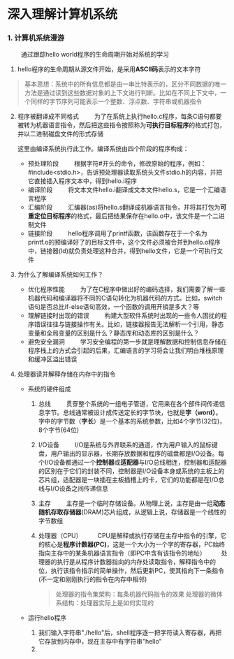 # 深入理解计算机系统

### 1. 计算机系统漫游
  &nbsp;&nbsp;&nbsp;&nbsp;&nbsp;&nbsp;&nbsp;&nbsp;通过跟踪hello world程序的生命周期开始对系统的学习
  1. hello程序的生命周期从源文件开始，是采用**ASCII码**表示的文本字符
> 基本思想：系统中的所有信息都是由一串比特表示的，区分不同数据的唯一方法是通过读到这些数据对象的上下文进行判断。比如在不同上下文中，一个同样的字节序列可能表示一个整数、浮点数、字符串或机器指令

  2. 程序被翻译成不同格式
    &nbsp;&nbsp;&nbsp;&nbsp;&nbsp;&nbsp;&nbsp;&nbsp;为了在系统上执行hello.c程序，每条C语句都要被转为机器语言指令，然后把这些指令按照称为**可执行目标程序**的格式打包，并以二进制磁盘文件的形式存储
    
     这里由编译系统执行此工作。编译系统由四个阶段的程序构成：
     * 预处理阶段
        &nbsp;&nbsp;&nbsp;&nbsp;&nbsp;&nbsp;&nbsp;&nbsp;根据字符#开头的命令，修改原始的程序，例如：#include<stdio.h>，告诉预处理器读取系统头文件stdio.h的内容，并把它直接插入程序文本中，得到hello.i程序
     * 编译阶段
        &nbsp;&nbsp;&nbsp;&nbsp;&nbsp;&nbsp;&nbsp;&nbsp;将文本文件hello.i翻译成文本文件hello.s，它是一个汇编语言程序
     * 汇编阶段
        &nbsp;&nbsp;&nbsp;&nbsp;&nbsp;&nbsp;&nbsp;&nbsp;汇编器(as)将hello.s翻译成机器语言指令，并将其打包为**可重定位目标程序**的格式，最后把结果保存在hello.o中，该文件是一个二进制文件
     * 链接阶段
        &nbsp;&nbsp;&nbsp;&nbsp;&nbsp;&nbsp;&nbsp;&nbsp;hello程序调用了printf函数，该函数存在于一个名为printf.o的预编译好了的目标文件中，这个文件必须被合并到hello.o程序中，链接器(ld)就负责处理这种合并，得到hello文件，它是一个可执行文件
 1. 为什么了解编译系统如何工作？
     * 优化程序性能
       &nbsp;&nbsp;&nbsp;&nbsp;&nbsp;&nbsp;&nbsp;&nbsp;为了在C程序中做出好的编码选择，我们需要了解一些机器代码和编译器将不同的C语句转化为机器代码的方式。比如，switch语句是否总比if-else语句高效，一个函数的调用开销是多大？等
     * 理解链接时出现的错误
       &nbsp;&nbsp;&nbsp;&nbsp;&nbsp;&nbsp;&nbsp;&nbsp;构建大型软件系统时出现的一些令人困扰的程序错误往往与链接操作有关。比如，链接器报告无法解析一个引用，静态变量和全局变量的区别是什么？静态库和动态库的区别是什么？
     * 避免安全漏洞
      &nbsp;&nbsp;&nbsp;&nbsp;&nbsp;&nbsp;&nbsp;&nbsp;学习安全编程的第一步就是理解数据和控制信息存储在程序栈上的方式会引起的后果，汇编语言的学习将会让我们明白堆栈原理和缓冲区溢出错误
4. 处理器读并解释存储在内存中的指令
   * 系统的硬件组成
     1. 总线
       &nbsp;&nbsp;&nbsp;&nbsp;&nbsp;&nbsp;&nbsp;&nbsp;贯穿整个系统的一组电子管道，它用来在各个部件间传递信息字节。总线通常被设计成传送定长的字节块，也就是**字（word）**。字中的字节数（**字长**）是一个基本的系统参数，比如4个字节(32位)，8个字节(64位)
     2. I/O设备
     &nbsp;&nbsp;&nbsp;&nbsp;&nbsp;&nbsp;&nbsp;&nbsp;I/O是系统与外界联系的通道，作为用户输入的鼠标键盘，用户输出的显示器，长期存放数据和程序的磁盘都是I/O设备。每个I/O设备都通过一个**控制器**或**适配器**与I/O总线相连，控制器和适配器的区别在于它们的封装不同，控制器是I/O设备本身或系统的主板上的芯片组，适配器是一块插在主板插槽上的卡，它们的功能都是在I/O总线与I/O设备之间传递信息
     3. 主存
     &nbsp;&nbsp;&nbsp;&nbsp;&nbsp;&nbsp;&nbsp;&nbsp;主存是一个临时存储设备。从物理上说，主存是由一组**动态随机存取存储器**(DRAM)芯片组成，从逻辑上说，存储器是一个线性的字节数组 
     4. 处理器（CPU）
     &nbsp;&nbsp;&nbsp;&nbsp;&nbsp;&nbsp;&nbsp;&nbsp;CPU是解释或执行存储在主存中指令的引擎，它的核心是**程序计数器(PC)**，这是一个大小为一个字的寄存器，PC始终指向主存中的某条机器语言指令（即PC中含有该指令的地址）
     &nbsp;&nbsp;&nbsp;&nbsp;&nbsp;&nbsp;&nbsp;&nbsp;处理器的执行是从程序计数器指向的内存处读取指令，解释指令中的位，执行该指令指示的简单操作，然后更新PC，使其指向下一条指令(不一定和刚刚执行的指令在内存中相邻)
     
        > 处理器的指令集架构：每条机器代码指令的效果
     处理器的微体系结构：处理器实际上是如何实现的
     
   * 运行hello程序
      1. 我们输入字符串"./hello"后，shell程序逐一把字符读入寄存器，再把它存放到内存中，现在主存中有字符串"hello" 
      2. 